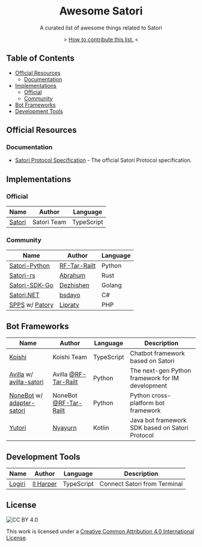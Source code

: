 <div align="center">
  <h1 id="satori">Awesome Satori</h1>
  <p>A curated list of awesome things related to Satori</p>
  <p>&gt; <a href="./CONTRIBUTION.md">How to contribute this list.</a> &lt;</p>
</div>

## Table of Contents

- [Official Resources](#official-resources)
    - [Documentation](#documentation)
- [Implementations](#implementations)
    - [Official](#official)
    - [Community](#community)
- [Bot Frameworks](#bot-frameworks)
- [Development Tools](#development-tools)

## Official Resources

### Documentation

- [Satori Protocol Specification](https://satori.js.org/zh-CN/) - The official Satori Protocol specification.

## Implementations

### Official

| Name | Author |  Language |
| --- | --- | --- |
| [Satori](https://github.com/satorijs/satori) | Satori Team | TypeScript |

### Community

<!--:x: / :white_check_mark:-->

| Name | Author |  Language |
| --- | --- | --- |
| [Satori-Python](https://github.com/RF-Tar-Railt/satori-python) | [RF-Tar-Railt](https://github.com/RF-Tar-Railt) | Python |
| [Satori-rs](https://github.com/satorijs/satori-rs)             | [Abrahum](https://github.com/Abrahum) | Rust |
| [Satori-SDK-Go](https://github.com/dezhishen/satori-sdk-go)    | [Dezhishen](https://github.com/Dezhishen)  | Golang |
| [Satori.NET](https://github.com/bsdayo/Satori.NET)             | [bsdayo](https://github.com/bsdayo) | C# |
| [SPPS](https://github.com/im-patory/spps) w/ [Patory](https://github.com/im-patory/patory) | [Lipraty](https://github.com/Lipraty) | PHP |

## Bot Frameworks

| Name | Author | Language | Description |
| --- | --- | --- | --- |
| [Koishi](https://koishi.chat/) | Koishi Team | TypeScript | Chatbot framework based on Satori |
| [Avilla](https://graia.cn/avilla/) w/ [avilla-satori](https://github.com/GraiaProject/Avilla/tree/ryanvk-v1.2/avilla/satori) | Avilla [@RF-Tar-Railt](https://github.com/RF-Tar-Railt) | Python | The next-gen Python framework for IM development |
| [NoneBot](https://nonebot.dev/) w/ [adapter-satori](https://github.com/nonebot/adapter-satori) | NoneBot [@RF-Tar-Railt](https://github.com/RF-Tar-Railt) | Python | Python cross-platform bot framework |
| [Yutori](https://github.com/Nyayurn/Yutori) | [Nyayurn](https://github.com/Nyayurn) | Kotlin | Java bot framework SDK based on Satori Protocol |

## Development Tools

| Name | Author | Language | Description |
| --- | --- | --- | --- |
| [Logiri](https://github.com/ilharp/logiri) | [Il Harper](https://github.com/ilharp) | TypeScript | Connect Satori from Terminal |

## License

![CC BY 4.0](https://i.creativecommons.org/l/by/4.0/88x31.png)

This work is licensed under a [Creative Common Attribution 4.0 International License][cc-by].

[cc-by]: http://creativecommons.org/licenses/by/4.0/
